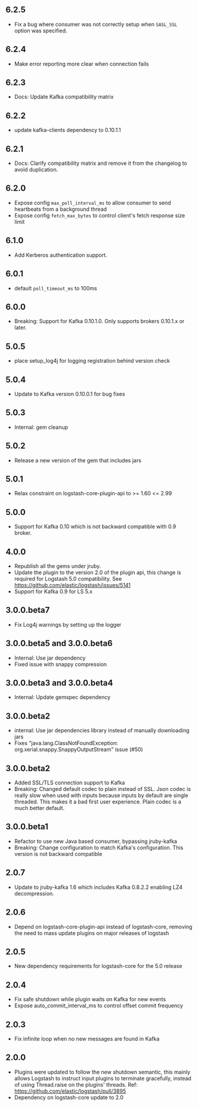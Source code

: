 ## 6.2.5
  - Fix a bug where consumer was not correctly setup when `SASL_SSL` option was specified. 

## 6.2.4
  - Make error reporting more clear when connection fails 

## 6.2.3
  - Docs: Update Kafka compatibility matrix
  
## 6.2.2
  - update kafka-clients dependency to 0.10.1.1

## 6.2.1
  - Docs: Clarify compatibility matrix and remove it from the changelog to avoid duplication.
  
## 6.2.0
  - Expose config `max_poll_interval_ms` to allow consumer to send heartbeats from a background thread
  - Expose config `fetch_max_bytes` to control client's fetch response size limit

## 6.1.0
  - Add Kerberos authentication support.

## 6.0.1
  - default `poll_timeout_ms` to 100ms

## 6.0.0
  - Breaking: Support for Kafka 0.10.1.0. Only supports brokers 0.10.1.x or later.

## 5.0.5
  - place setup_log4j for logging registration behind version check

## 5.0.4
  - Update to Kafka version 0.10.0.1 for bug fixes

## 5.0.3
  - Internal: gem cleanup

## 5.0.2
  - Release a new version of the gem that includes jars

## 5.0.1
  - Relax constraint on logstash-core-plugin-api to >= 1.60 <= 2.99

## 5.0.0
  - Support for Kafka 0.10 which is not backward compatible with 0.9 broker.

## 4.0.0
  - Republish all the gems under jruby.
  - Update the plugin to the version 2.0 of the plugin api, this change is required for Logstash 5.0 compatibility. See https://github.com/elastic/logstash/issues/5141
  - Support for Kafka 0.9 for LS 5.x

## 3.0.0.beta7
 - Fix Log4j warnings by setting up the logger

## 3.0.0.beta5 and 3.0.0.beta6
 - Internal: Use jar dependency
 - Fixed issue with snappy compression

## 3.0.0.beta3 and 3.0.0.beta4
 - Internal: Update gemspec dependency

## 3.0.0.beta2
 - internal: Use jar dependencies library instead of manually downloading jars
 - Fixes "java.lang.ClassNotFoundException: org.xerial.snappy.SnappyOutputStream" issue (#50)

## 3.0.0.beta2
 - Added SSL/TLS connection support to Kafka
 - Breaking: Changed default codec to plain instead of SSL. Json codec is really slow when used 
   with inputs because inputs by default are single threaded. This makes it a bad
   first user experience. Plain codec is a much better default.

## 3.0.0.beta1
 - Refactor to use new Java based consumer, bypassing jruby-kafka
 - Breaking: Change configuration to match Kafka's configuration. This version is not backward compatible

## 2.0.7
 - Update to jruby-kafka 1.6 which includes Kafka 0.8.2.2 enabling LZ4 decompression.
 
## 2.0.6
  - Depend on logstash-core-plugin-api instead of logstash-core, removing the need to mass update plugins on major releases of logstash

## 2.0.5
  - New dependency requirements for logstash-core for the 5.0 release

## 2.0.4
 - Fix safe shutdown while plugin waits on Kafka for new events
 - Expose auto_commit_interval_ms to control offset commit frequency

## 2.0.3
 - Fix infinite loop when no new messages are found in Kafka

## 2.0.0
 - Plugins were updated to follow the new shutdown semantic, this mainly allows Logstash to instruct input plugins to terminate gracefully, 
   instead of using Thread.raise on the plugins' threads. Ref: https://github.com/elastic/logstash/pull/3895
 - Dependency on logstash-core update to 2.0
